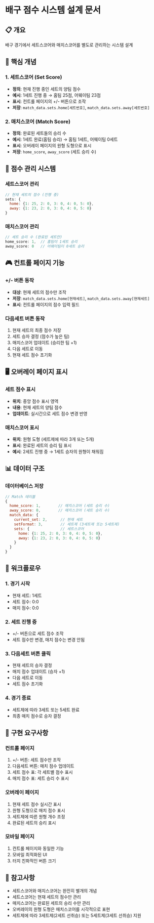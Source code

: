 # 배구 점수 시스템 설계 문서

## 📋 개요
배구 경기에서 세트스코어와 매치스코어를 별도로 관리하는 시스템 설계

## 🎯 핵심 개념

### 1. 세트스코어 (Set Score)
- **정의**: 현재 진행 중인 세트의 양팀 점수
- **예시**: 1세트 진행 중 → 홈팀 25점, 어웨이팀 23점
- **표시**: 컨트롤 페이지의 +/- 버튼으로 조작
- **저장**: `match_data.sets.home[세트번호]`, `match_data.sets.away[세트번호]`

### 2. 매치스코어 (Match Score)
- **정의**: 완료된 세트들의 승리 수
- **예시**: 1세트 완료(홈팀 승리) → 홈팀 1세트, 어웨이팀 0세트
- **표시**: 오버레이 페이지의 원형 도형으로 표시
- **저장**: `home_score`, `away_score` (세트 승리 수)

## 🔄 점수 관리 시스템

### 세트스코어 관리
```javascript
// 현재 세트의 점수 (진행 중)
sets: {
  home: {1: 25, 2: 0, 3: 0, 4: 0, 5: 0},
  away: {1: 23, 2: 0, 3: 0, 4: 0, 5: 0}
}
```

### 매치스코어 관리
```javascript
// 세트 승리 수 (완료된 세트만)
home_score: 1,  // 홈팀이 1세트 승리
away_score: 0   // 어웨이팀이 0세트 승리
```

## 🎮 컨트롤 페이지 기능

### +/- 버튼 동작
- **대상**: 현재 세트의 점수만 조작
- **저장**: `match_data.sets.home[현재세트]`, `match_data.sets.away[현재세트]`
- **표시**: 컨트롤 페이지의 점수 입력 필드

### 다음세트 버튼 동작
1. 현재 세트의 최종 점수 저장
2. 세트 승자 결정 (점수가 높은 팀)
3. 매치스코어 업데이트 (승리한 팀 +1)
4. 다음 세트로 이동
5. 현재 세트 점수 초기화

## 🖥️ 오버레이 페이지 표시

### 세트 점수 표시
- **위치**: 중앙 점수 표시 영역
- **내용**: 현재 세트의 양팀 점수
- **업데이트**: 실시간으로 세트 점수 변경 반영

### 매치스코어 표시
- **위치**: 원형 도형 (세트제에 따라 3개 또는 5개)
- **표시**: 완료된 세트의 승리 팀 표시
- **예시**: 2세트 진행 중 → 1세트 승자의 원형이 채워짐

## 📊 데이터 구조

### 데이터베이스 저장
```javascript
// Match 테이블
{
  home_score: 1,        // 매치스코어 (세트 승리 수)
  away_score: 0,        // 매치스코어 (세트 승리 수)
  match_data: {
    current_set: 2,      // 현재 세트
    setFormat: 3,        // 세트제 (3세트제 또는 5세트제)
    sets: {              // 세트스코어
      home: {1: 25, 2: 0, 3: 0, 4: 0, 5: 0},
      away: {1: 23, 2: 0, 3: 0, 4: 0, 5: 0}
    }
  }
}
```

## 🔄 워크플로우

### 1. 경기 시작
- 현재 세트: 1세트
- 세트 점수: 0:0
- 매치 점수: 0:0

### 2. 세트 진행 중
- +/- 버튼으로 세트 점수 조작
- 세트 점수만 변경, 매치 점수는 변경 안됨

### 3. 다음세트 버튼 클릭
- 현재 세트의 승자 결정
- 매치 점수 업데이트 (승자 +1)
- 다음 세트로 이동
- 세트 점수 초기화

### 4. 경기 종료
- 세트제에 따라 3세트 또는 5세트 완료
- 최종 매치 점수로 승자 결정

## 🎯 구현 요구사항

### 컨트롤 페이지
1. +/- 버튼: 세트 점수만 조작
2. 다음세트 버튼: 매치 점수 업데이트
3. 세트 점수 표: 각 세트별 점수 표시
4. 매치 점수 표: 세트 승리 수 표시

### 오버레이 페이지
1. 현재 세트 점수 실시간 표시
2. 원형 도형으로 매치 점수 표시
3. 세트제에 따른 원형 개수 조정
4. 완료된 세트의 승리 표시

### 모바일 페이지
1. 컨트롤 페이지와 동일한 기능
2. 모바일 최적화된 UI
3. 터치 친화적인 버튼 크기

## 📝 참고사항

- 세트스코어와 매치스코어는 완전히 별개의 개념
- 세트스코어는 현재 세트의 점수만 관리
- 매치스코어는 완료된 세트의 승리 수만 관리
- 오버레이의 원형 도형은 매치스코어를 시각적으로 표현
- 세트제에 따라 3세트제(2세트 선취승) 또는 5세트제(3세트 선취승) 지원
